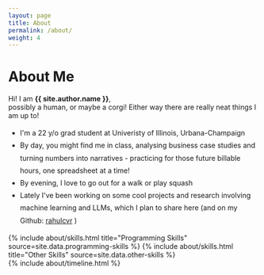 ```yaml
---
layout: page
title: About
permalink: /about/
weight: 4
---
```


# **About Me**

Hi! I am **{{ site.author.name }}**,<br>
possibly a human, or maybe a corgi!  Either way there are really neat things I am up to!
<ul style="line-height: 1.8;">
  <li>I'm a 22 y/o grad student at Univeristy of Illinois, Urbana-Champaign</li>
  <li> By day, you might find me in class, analysing business case studies and turning numbers into narratives - practicing for those future billable hours, one spreadsheet at a time!</li>
  <li> By evening, I love to go out for a walk or play squash </li>
  <li> Lately I've been working on some cool projects and research involving machine learning and LLMs, which I plan to share here (and on my Github: <a href="github.com/rahulcvr" >rahulcvr</a> ) </li>
</ul>

<div class="row">
{% include about/skills.html title="Programming Skills" source=site.data.programming-skills %}
{% include about/skills.html title="Other Skills" source=site.data.other-skills %}
</div>

<div class="row">
{% include about/timeline.html %}
</div>

